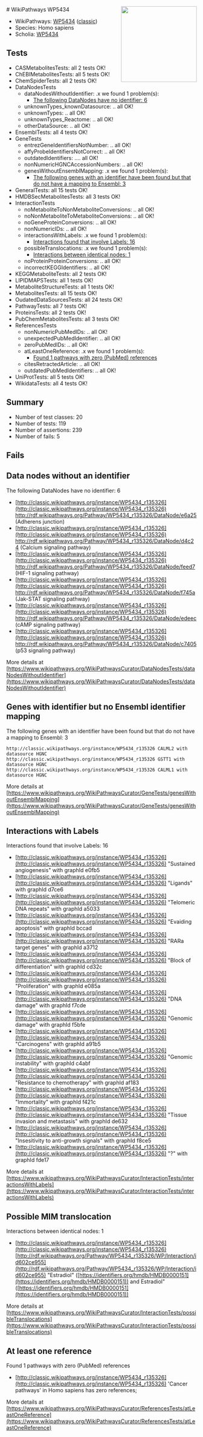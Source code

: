 <img style="float: right; width: 200px" src="https://upload.wikimedia.org/wikipedia/commons/thumb/8/83/Wplogo_with_text_500.png/640px-Wplogo_with_text_500.png" />
# WikiPathways WP5434

* WikiPathways: [WP5434](https://wikipathways.org/pathways/WP5434) ([classic](https://classic.wikipathways.org/instance/WP5434))
* Species: Homo sapiens
* Scholia: [WP5434](https://scholia.toolforge.org/wikipathways/WP5434)
## Tests
* CASMetabolitesTests: all 2 tests OK!
* ChEBIMetabolitesTests: all 5 tests OK!
* ChemSpiderTests: all 2 tests OK!
* DataNodesTests
    * dataNodesWithoutIdentifier: .x we found 1 problem(s):
        * [The following DataNodes have no identifier: 6](#d2d32fa5)
    * unknownTypes_knownDatasource: .. all OK!
    * unknownTypes: .. all OK!
    * unknownTypes_Reactome: .. all OK!
    * otherDataSource: .. all OK!
* EnsemblTests: all 4 tests OK!
* GeneTests
    * entrezGeneIdentifiersNotNumber: .. all OK!
    * affyProbeIdentifiersNotCorrect: .. all OK!
    * outdatedIdentifiers: .... all OK!
    * nonNumericHGNCAccessionNumbers: .. all OK!
    * genesWithoutEnsemblMapping: .x we found 1 problem(s):
        * [The following genes with an identifier have been found but that do not have a mapping to Ensembl: 3](#40286d85)
* GeneralTests: all 15 tests OK!
* HMDBSecMetabolitesTests: all 3 tests OK!
* InteractionTests
    * noMetaboliteToNonMetaboliteConversions: .. all OK!
    * noNonMetaboliteToMetaboliteConversions: .. all OK!
    * noGeneProteinConversions: .. all OK!
    * nonNumericIDs: .. all OK!
    * interactionsWithLabels: .x we found 1 problem(s):
        * [Interactions found that involve Labels: 16](#fe97a8be)
    * possibleTranslocations: .x we found 1 problem(s):
        * [Interactions between identical nodes: 1](#1c118206)
    * noProteinProteinConversions: .. all OK!
    * incorrectKEGGIdentifiers: .. all OK!
* KEGGMetaboliteTests: all 2 tests OK!
* LIPIDMAPSTests: all 1 tests OK!
* MetaboliteStructureTests: all 1 tests OK!
* MetabolitesTests: all 15 tests OK!
* OudatedDataSourcesTests: all 24 tests OK!
* PathwayTests: all 7 tests OK!
* ProteinsTests: all 2 tests OK!
* PubChemMetabolitesTests: all 3 tests OK!
* ReferencesTests
    * nonNumericPubMedIDs: .. all OK!
    * unexpectedPubMedIdentifier: .. all OK!
    * zeroPubMedIDs: .. all OK!
    * atLeastOneReference: .x we found 1 problem(s):
        * [Found 1 pathways with zero (PubMed) references](#d0a459f0)
    * citesRetractedArticle: .. all OK!
    * outdatedPubMedIdentifiers: .. all OK!
* UniProtTests: all 5 tests OK!
* WikidataTests: all 4 tests OK!


## Summary

* Number of test classes: 20
* Number of tests: 119
* Number of assertions: 239
* Number of fails: 5

## Fails

<a name="d2d32fa5" />

## Data nodes without an identifier

The following DataNodes have no identifier: 6

* [http://classic.wikipathways.org/instance/WP5434_r135326](http://classic.wikipathways.org/instance/WP5434_r135326) http://rdf.wikipathways.org/Pathway/WP5434_r135326/DataNode/e6a25 (Adherens junction)
* [http://classic.wikipathways.org/instance/WP5434_r135326](http://classic.wikipathways.org/instance/WP5434_r135326) http://rdf.wikipathways.org/Pathway/WP5434_r135326/DataNode/d4c24 (Calcium signaling
pathway)
* [http://classic.wikipathways.org/instance/WP5434_r135326](http://classic.wikipathways.org/instance/WP5434_r135326) http://rdf.wikipathways.org/Pathway/WP5434_r135326/DataNode/feed7 (HIF-1 signaling
pathway)
* [http://classic.wikipathways.org/instance/WP5434_r135326](http://classic.wikipathways.org/instance/WP5434_r135326) http://rdf.wikipathways.org/Pathway/WP5434_r135326/DataNode/f745a (Jak-STAT 
signaling pathway)
* [http://classic.wikipathways.org/instance/WP5434_r135326](http://classic.wikipathways.org/instance/WP5434_r135326) http://rdf.wikipathways.org/Pathway/WP5434_r135326/DataNode/edeec (cAMP signaling
pathway)
* [http://classic.wikipathways.org/instance/WP5434_r135326](http://classic.wikipathways.org/instance/WP5434_r135326) http://rdf.wikipathways.org/Pathway/WP5434_r135326/DataNode/c7405 (p53 signaling
pathway)


More details at [https://www.wikipathways.org/WikiPathwaysCurator/DataNodesTests/dataNodesWithoutIdentifier](https://www.wikipathways.org/WikiPathwaysCurator/DataNodesTests/dataNodesWithoutIdentifier)

<a name="40286d85" />

## Genes with identifier but no Ensembl identifier mapping

The following genes with an identifier have been found but that do not have a mapping to Ensembl: 3
```
http://classic.wikipathways.org/instance/WP5434_r135326 CALML2 with datasource HGNC
http://classic.wikipathways.org/instance/WP5434_r135326 GSTT1 with datasource HGNC
http://classic.wikipathways.org/instance/WP5434_r135326 CALML1 with datasource HGNC
```

More details at [https://www.wikipathways.org/WikiPathwaysCurator/GeneTests/genesWithoutEnsemblMapping](https://www.wikipathways.org/WikiPathwaysCurator/GeneTests/genesWithoutEnsemblMapping)

<a name="fe97a8be" />

## Interactions with Labels

Interactions found that involve Labels: 16

* [http://classic.wikipathways.org/instance/WP5434_r135326](http://classic.wikipathways.org/instance/WP5434_r135326) "Sustained
angiogenesis" with graphId e0fb5
* [http://classic.wikipathways.org/instance/WP5434_r135326](http://classic.wikipathways.org/instance/WP5434_r135326) "Ligands" with graphId d7ce6
* [http://classic.wikipathways.org/instance/WP5434_r135326](http://classic.wikipathways.org/instance/WP5434_r135326) "Telomeric 
DNA repeats" with graphId a5033
* [http://classic.wikipathways.org/instance/WP5434_r135326](http://classic.wikipathways.org/instance/WP5434_r135326) "Evaiding 
apoptosis" with graphId bccad
* [http://classic.wikipathways.org/instance/WP5434_r135326](http://classic.wikipathways.org/instance/WP5434_r135326) "RARa
target genes" with graphId a3712
* [http://classic.wikipathways.org/instance/WP5434_r135326](http://classic.wikipathways.org/instance/WP5434_r135326) "Block of
differentiation" with graphId cd32c
* [http://classic.wikipathways.org/instance/WP5434_r135326](http://classic.wikipathways.org/instance/WP5434_r135326) "Proliferation" with graphId e085a
* [http://classic.wikipathways.org/instance/WP5434_r135326](http://classic.wikipathways.org/instance/WP5434_r135326) "DNA damage" with graphId f7cde
* [http://classic.wikipathways.org/instance/WP5434_r135326](http://classic.wikipathways.org/instance/WP5434_r135326) "Genomic damage" with graphId f5bfe
* [http://classic.wikipathways.org/instance/WP5434_r135326](http://classic.wikipathways.org/instance/WP5434_r135326) "Carcinogens" with graphId a91b5
* [http://classic.wikipathways.org/instance/WP5434_r135326](http://classic.wikipathways.org/instance/WP5434_r135326) "Genomic instability" with graphId c4abf
* [http://classic.wikipathways.org/instance/WP5434_r135326](http://classic.wikipathways.org/instance/WP5434_r135326) "Resistance to
chemotherapy" with graphId af183
* [http://classic.wikipathways.org/instance/WP5434_r135326](http://classic.wikipathways.org/instance/WP5434_r135326) "Immortality" with graphId f421c
* [http://classic.wikipathways.org/instance/WP5434_r135326](http://classic.wikipathways.org/instance/WP5434_r135326) "Tissue invasion 
and metastasis" with graphId de632
* [http://classic.wikipathways.org/instance/WP5434_r135326](http://classic.wikipathways.org/instance/WP5434_r135326) "Insesitivity to
anti-growth signals" with graphId f8ce5
* [http://classic.wikipathways.org/instance/WP5434_r135326](http://classic.wikipathways.org/instance/WP5434_r135326) "?" with graphId fde17


More details at [https://www.wikipathways.org/WikiPathwaysCurator/InteractionTests/interactionsWithLabels](https://www.wikipathways.org/WikiPathwaysCurator/InteractionTests/interactionsWithLabels)

<a name="1c118206" />

## Possible MIM translocation

Interactions between identical nodes: 1

* [http://classic.wikipathways.org/instance/WP5434_r135326](http://classic.wikipathways.org/instance/WP5434_r135326) [http://rdf.wikipathways.org/Pathway/WP5434_r135326/WP/Interaction/id602ce955](http://rdf.wikipathways.org/Pathway/WP5434_r135326/WP/Interaction/id602ce955) "Estradiol" ([https://identifiers.org/hmdb/HMDB0000151](https://identifiers.org/hmdb/HMDB0000151)) and 
Estradiol" ([https://identifiers.org/hmdb/HMDB0000151](https://identifiers.org/hmdb/HMDB0000151))


More details at [https://www.wikipathways.org/WikiPathwaysCurator/InteractionTests/possibleTranslocations](https://www.wikipathways.org/WikiPathwaysCurator/InteractionTests/possibleTranslocations)

<a name="d0a459f0" />

## At least one reference

Found 1 pathways with zero (PubMed) references

* [http://classic.wikipathways.org/instance/WP5434_r135326](http://classic.wikipathways.org/instance/WP5434_r135326) 'Cancer pathways' in Homo sapiens has zero references; 


More details at [https://www.wikipathways.org/WikiPathwaysCurator/ReferencesTests/atLeastOneReference](https://www.wikipathways.org/WikiPathwaysCurator/ReferencesTests/atLeastOneReference)

